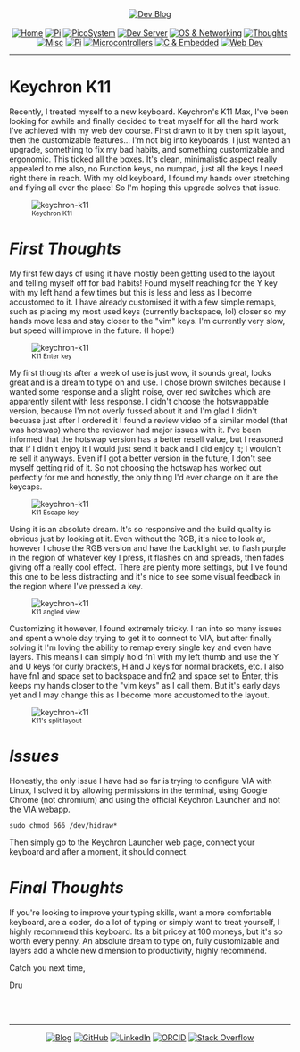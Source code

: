 <!-- Header -->
<link rel="stylesheet" href="../../assets/css/style.css"/>
<div align="center">    
  <a href="../"><img alt="Dev Blog" src="https://img.shields.io/badge/-Developer%20Blog-FE7A16?&logo=git&logoColor=white"></a><br><br></div> 

  <div align="center">
    <a href="../"><img alt="Home" src="https://img.shields.io/badge/-Home-151515?&logo=Arduino&logoColor=C51A4A"></a> 
    <a href="/blog/cm5"><img alt="Pi" src="https://img.shields.io/badge/-CM5-151515?&logo=raspberrypi&logoColor=C51A4A"></a> 
    <a href="/blog/picosystem"><img alt="PicoSystem" src="https://img.shields.io/badge/-PicoSystem-151515?&logo=raspberrypi&logoColor=C51A4A"></a> 
    <a href="/blog/devserver"><img alt="Dev Server" src="https://img.shields.io/badge/-Dev%20Server-151515?&logo=Ubuntu&logoColor=C51A4A"></a> 
    <a href="/blog/osnetworking"><img alt="OS & Networking" src="https://img.shields.io/badge/-OS%20&%20Networking-151515?&logo=freebsd&logoColor=C51A4A"></a> 
    <a href="/blog/thoughts"><img alt="Thoughts" src="https://img.shields.io/badge/-Thoughts-151515?&logo=linux&logoColor=C51A4A"></a> 
    <a href="/blog/misc"><img alt="Misc" src="https://img.shields.io/badge/-Misc-151515?&logo=Ubuntu&logoColor=C51A4A"></a> 
    <a href="/blog/raspberrypi"><img alt="Pi" src="https://img.shields.io/badge/-Raspberry%20Pi-151515?&logo=Raspberry-Pi&logoColor=C51A4A"></a>
    <a href="/blog/microcontrollers"><img alt="Microcontrollers" src="https://img.shields.io/badge/-Microcontrollers-151515?&logo=Arduino&logoColor=FE7A16"></a>
    <a href="/blog/embeddedc"><img alt="C & Embedded" src="https://img.shields.io/badge/-C%20&%20Embedded-151515?&logo=C&logoColor=8a3f8f"></a>
    <a href="/blog/webdev"><img alt="Web Dev" src="https://img.shields.io/badge/-Web%20Development-151515?&logo=html5&logoColor=DD4814"></a>
  </div>
<hr>
<div id="blog-post">
<!-- Main --> 




<h1 id="keychron-k11">Keychron K11</h1>

<p>Recently, I treated myself to a new keyboard. Keychron's K11 Max, I've been looking for awhile and finally decided to treat myself for all the hard work I've achieved with my web dev course. First drawn to it by then split layout, then the customizable features... I'm not big into keyboards, I just wanted an upgrade, something to fix my bad habits, and something customizable and ergonomic. This ticked all the boxes. It's clean, minimalistic aspect really appealed to me also, no Function keys, no numpad, just all the keys I need right there in reach. With my old keyboard, I found my hands over stretching and flying all over the place! So I'm hoping this upgrade solves that issue. </p>

<figure>
<img src="{{ site.baseurl }}/misc/img/k11.jpeg" alt="keychron-k11" />
<br><sup>Keychron K11</sup>
</figure>

<h1 id="keychron-k11"><em>First Thoughts</em></h1>
<p>My first few days of using it have mostly been getting used to the layout and telling myself off for bad habits! Found myself reaching for the Y key with my left hand a few times but this is less and less as I become accustomed to it. I have already customised it with a few simple remaps, such as placing my most used keys (currently backspace, lol) closer so my hands move less and stay closer to the "vim" keys. I'm currently very slow, but speed will improve in the future. (I hope!)</p>

<figure>
<img src="{{ site.baseurl }}/misc/img/k11-enter.jpeg" alt="keychron-k11" />
<br><sup>K11 Enter key</sup>
</figure>

<p>My first thoughts after a week of use is just wow, it sounds great, looks great and is a dream to type on and use. I chose brown switches because I wanted some response and a slight noise, over red switches which are apparently silent with less response. I didn't choose the hotswappable version, because I'm not overly fussed about it and I'm glad I didn't becuase just after I ordered it I found a review video of a similar model (that was hotswap) where the reviewer had major issues with it. I've been informed that the hotswap version has a better resell value, but I reasoned that if I didn't enjoy it I would just send it back and I did enjoy it; I wouldn't re sell it anyways. Even if I got a better version in the future, I don't see myself getting rid of it. So not choosing the hotswap has worked out perfectly for me and honestly, the only thing I'd ever change on it are the keycaps.</p>

<figure>
<img src="{{ site.baseurl }}/misc/img/k11-esc.jpeg" alt="keychron-k11" />
<br><sup>K11 Escape key</sup>
</figure>

<p>Using it is an absolute dream. It's so responsive and the build quality is obvious just by looking at it. Even without the RGB, it's nice to look at, however I chose the RGB version and have the backlight set to flash purple in the region of whatever key I press, it flashes on and spreads, then fades giving off a really cool effect. There are plenty more settings, but I've found this one to be less distracting and it's nice to see some visual feedback in the region where I've pressed a key.</p>

<figure>
<img src="{{ site.baseurl }}/misc/img/k11-angle.jpeg" alt="keychron-k11" />
<br><sup>K11 angled view</sup>
</figure>

<p>
Customizing it however, I found extremely tricky. I ran into so many issues and spent a whole day trying to get it to connect to VIA, but after finally solving it I'm loving the ability to remap every single key and even have layers. This means I can simply hold fn1 with my left thumb and use the Y and U keys for curly brackets, H and J keys for normal brackets, etc. I also have fn1 and space set to backspace and fn2 and space set to Enter, this keeps my hands closer to the "vim keys" as I call them. But it's early days yet and I may change this as I become more accustomed to the layout.</p>

<figure>
<img src="{{ site.baseurl }}/misc/img/k11-split.jpeg" alt="keychron-k11" />
<br><sup>K11's split layout</sup>
</figure>

<h1 id="kde-return"><em>Issues</em></h1>
<p>Honestly, the only issue I have had so far is trying to configure VIA with Linux, I solved it by allowing permissions in the terminal, using Google Chrome (not chromium) and using the official Keychron Launcher and not the VIA webapp.

<p><code>sudo chmod 666 /dev/hidraw*</code></p>

Then simply go to the Keychron Launcher web page, connect your keyboard and after a moment, it should connect.
</p>

<h1 id="kde-return"><em>Final Thoughts</em></h1>

<p>If you're looking to improve your typing skills, want a more comfortable keyboard, are a coder, do a lot of typing or simply want to treat yourself, I highly recommend this keyboard.
Its a bit pricey at 100 moneys, but it's so worth every penny. 
An absolute dream to type on, fully customizable and layers add a whole new dimension to productivity, highly recommend.  </p>

<p>Catch you next time,

Dru</p>



<br>
<!-- Footer -->
</div>

<br>
<div align="center"><hr>
  <a href="../"><img alt="Blog" src="https://img.shields.io/badge/-Developer%20Blog-DD4814?style=flat-square&logo=github&logoColor=black"></a> 
  <a href="https://github.com/dntstck"><img alt="GitHub" src="https://img.shields.io/badge/-@dntstck-181717?style=flat-square&logo=GitHub&logoColor=white"></a> 
  <a href="https://www.linkedin.com/in/drudelarosa"><img alt="LinkedIn" src="https://img.shields.io/badge/-LinkedIn-0077B5?style=flat-square&logo=Linkedin&logoColor=white"></a> 
  <a href="https://orcid.org/0009-0003-6755-7655"><img alt="ORCID" src="https://img.shields.io/badge/-ORCID-A6CE39?style=flat-square&logo=ORCID&logoColor=white"></a> 
  <a href="https://stackoverflow.com/users/28874348/dru-delarosa"><img alt="Stack Overflow" src="https://img.shields.io/badge/-Stack%20Overflow-FE7A16?style=flat-square&logo=Stack-Overflow&logoColor=white"></a>
</div>
